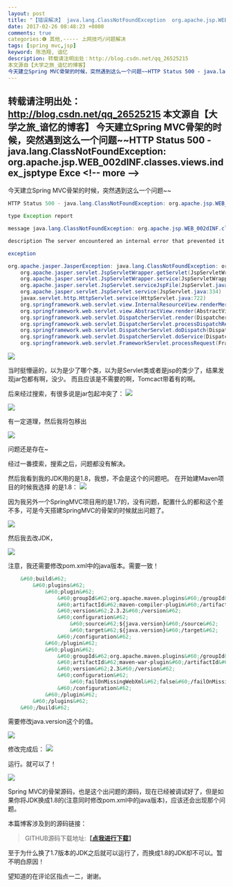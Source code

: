 ```yaml
---
layout: post
title: "【错误解决】 java.lang.ClassNotFoundException  org.apache.jsp.WEB_002dINF.classes.views.index_jsp"
date: 2017-02-26 08:48:23 +0800
comments: true
categories:❻ 其他,----- 上网技巧/问题解决
tags: [spring mvc,jsp]
keyword: 陈浩翔, 谙忆
description: 转载请注明出处：http://blog.csdn.net/qq_26525215
本文源自【大学之旅_谙忆的博客】
今天建立Spring MVC骨架的时候，突然遇到这么一个问题~~HTTP Status 500 - java.lang.ClassNotFoundException: org.apache.jsp.WEB_002dINF.classes.views.index_jsptype Exce 
---
```



转载请注明出处：http://blog.csdn.net/qq_26525215
本文源自【大学之旅_谙忆的博客】
今天建立Spring MVC骨架的时候，突然遇到这么一个问题~~HTTP Status 500 - java.lang.ClassNotFoundException: org.apache.jsp.WEB_002dINF.classes.views.index_jsptype Exce
&#60;!-- more --&#62;
----------
 

今天建立Spring MVC骨架的时候，突然遇到这么一个问题~~

```java
HTTP Status 500 - java.lang.ClassNotFoundException: org.apache.jsp.WEB_002dINF.classes.views.index_jsp

type Exception report

message java.lang.ClassNotFoundException: org.apache.jsp.WEB_002dINF.classes.views.index_jsp

description The server encountered an internal error that prevented it from fulfilling this request.

exception

org.apache.jasper.JasperException: java.lang.ClassNotFoundException: org.apache.jsp.WEB_002dINF.classes.views.index_jsp
	org.apache.jasper.servlet.JspServletWrapper.getServlet(JspServletWrapper.java:177)
	org.apache.jasper.servlet.JspServletWrapper.service(JspServletWrapper.java:369)
	org.apache.jasper.servlet.JspServlet.serviceJspFile(JspServlet.java:390)
	org.apache.jasper.servlet.JspServlet.service(JspServlet.java:334)
	javax.servlet.http.HttpServlet.service(HttpServlet.java:722)
	org.springframework.web.servlet.view.InternalResourceView.renderMergedOutputModel(InternalResourceView.java:168)
	org.springframework.web.servlet.view.AbstractView.render(AbstractView.java:303)
	org.springframework.web.servlet.DispatcherServlet.render(DispatcherServlet.java:1244)
	org.springframework.web.servlet.DispatcherServlet.processDispatchResult(DispatcherServlet.java:1027)
	org.springframework.web.servlet.DispatcherServlet.doDispatch(DispatcherServlet.java:971)
	org.springframework.web.servlet.DispatcherServlet.doService(DispatcherServlet.java:893)
	org.springframework.web.servlet.FrameworkServlet.processRequest(FrameworkServlet.java:970)
```
![](http://img.blog.csdn.net/20170226201627674?watermark/2/text/aHR0cDovL2Jsb2cuY3Nkbi5uZXQvcXFfMjY1MjUyMTU=/font/5a6L5L2T/fontsize/400/fill/I0JBQkFCMA==/dissolve/70/gravity/SouthEast)

当时挺懵逼的，以为是少了哪个类，以为是Servlet类或者是jsp的类少了，结果发现jar包都有啊，没少。
而且应该是不需要的啊，Tomcact带着有的啊。

后来经过搜索，有很多说是jar包起冲突了：
![](http://img.blog.csdn.net/20170226201909568?watermark/2/text/aHR0cDovL2Jsb2cuY3Nkbi5uZXQvcXFfMjY1MjUyMTU=/font/5a6L5L2T/fontsize/400/fill/I0JBQkFCMA==/dissolve/70/gravity/SouthEast)

![](http://img.blog.csdn.net/20170226203334009?watermark/2/text/aHR0cDovL2Jsb2cuY3Nkbi5uZXQvcXFfMjY1MjUyMTU=/font/5a6L5L2T/fontsize/400/fill/I0JBQkFCMA==/dissolve/70/gravity/SouthEast)

有一定道理，然后我将包移出

![](http://img.blog.csdn.net/20170226202026898?watermark/2/text/aHR0cDovL2Jsb2cuY3Nkbi5uZXQvcXFfMjY1MjUyMTU=/font/5a6L5L2T/fontsize/400/fill/I0JBQkFCMA==/dissolve/70/gravity/SouthEast)

问题还是存在~

经过一番摸索，搜索之后，问题都没有解决。

然后我看到我的JDK用的是1.8，我想，不会是这个的问题吧。
在开始建Maven项目的时候我选择 的是1.8：
![](http://img.blog.csdn.net/20170226202951211?watermark/2/text/aHR0cDovL2Jsb2cuY3Nkbi5uZXQvcXFfMjY1MjUyMTU=/font/5a6L5L2T/fontsize/400/fill/I0JBQkFCMA==/dissolve/70/gravity/SouthEast)

因为我另外一个SpringMVC项目用的是1.7的，没有问题，配置什么的都和这个差不多，可是今天搭建SpringMVC的骨架的时候就出问题了。

![](http://img.blog.csdn.net/20170226202529327?watermark/2/text/aHR0cDovL2Jsb2cuY3Nkbi5uZXQvcXFfMjY1MjUyMTU=/font/5a6L5L2T/fontsize/400/fill/I0JBQkFCMA==/dissolve/70/gravity/SouthEast)

然后我去改JDK，

![](http://img.blog.csdn.net/20170226203644871?watermark/2/text/aHR0cDovL2Jsb2cuY3Nkbi5uZXQvcXFfMjY1MjUyMTU=/font/5a6L5L2T/fontsize/400/fill/I0JBQkFCMA==/dissolve/70/gravity/SouthEast)

注意，我还需要修改pom.xml中的java版本。需要一致！

```xml
    &#60;build&#62;
        &#60;plugins&#62;
            &#60;plugin&#62;
                &#60;groupId&#62;org.apache.maven.plugins&#60;/groupId&#62;
                &#60;artifactId&#62;maven-compiler-plugin&#60;/artifactId&#62;
                &#60;version&#62;2.3.2&#60;/version&#62;
                &#60;configuration&#62;
                    &#60;source&#62;${java.version}&#60;/source&#62;
                    &#60;target&#62;${java.version}&#60;/target&#62;
                &#60;/configuration&#62;
            &#60;/plugin&#62;
            &#60;plugin&#62;
                &#60;groupId&#62;org.apache.maven.plugins&#60;/groupId&#62;
                &#60;artifactId&#62;maven-war-plugin&#60;/artifactId&#62;
                &#60;version&#62;2.3&#60;/version&#62;
                &#60;configuration&#62;
                    &#60;failOnMissingWebXml&#62;false&#60;/failOnMissingWebXml&#62;
                &#60;/configuration&#62;
            &#60;/plugin&#62;
        &#60;/plugins&#62;
    &#60;/build&#62;
```
需要修改java.version这个的值。

![](http://img.blog.csdn.net/20170226203828267?watermark/2/text/aHR0cDovL2Jsb2cuY3Nkbi5uZXQvcXFfMjY1MjUyMTU=/font/5a6L5L2T/fontsize/400/fill/I0JBQkFCMA==/dissolve/70/gravity/SouthEast)

修改完成后：
![](http://img.blog.csdn.net/20170226203908450?watermark/2/text/aHR0cDovL2Jsb2cuY3Nkbi5uZXQvcXFfMjY1MjUyMTU=/font/5a6L5L2T/fontsize/400/fill/I0JBQkFCMA==/dissolve/70/gravity/SouthEast)

运行。就可以了！

![](http://img.blog.csdn.net/20170226204021410?watermark/2/text/aHR0cDovL2Jsb2cuY3Nkbi5uZXQvcXFfMjY1MjUyMTU=/font/5a6L5L2T/fontsize/400/fill/I0JBQkFCMA==/dissolve/70/gravity/SouthEast)

Spring MVC的骨架源码，也是这个出问题的源码，现在已经被调试好了，但是如果你将JDK换成1.8的(注意同时修改pom.xml中的java版本)，应该还会出现那个问题。

本篇博客涉及到的源码链接：
<blockquote cite='陈浩翔'>
GITHUB源码下载地址:<strong>【<a href='https://github.com/chenhaoxiang/springMVC/tree/master/springMVCFramework' target='_blank'>点我进行下载</a>】</strong>
</blockquote>

至于为什么换了1.7版本的JDK之后就可以运行了，而换成1.8的JDK却不可以。暂不明白原因！

望知道的在评论区指点一二，谢谢。